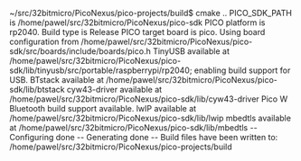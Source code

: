 ~/src/32bitmicro/PicoNexus/pico-projects/build$ cmake ..
PICO_SDK_PATH is /home/pawel/src/32bitmicro/PicoNexus/pico-sdk
PICO platform is rp2040.
Build type is Release
PICO target board is pico.
Using board configuration from /home/pawel/src/32bitmicro/PicoNexus/pico-sdk/src/boards/include/boards/pico.h
TinyUSB available at /home/pawel/src/32bitmicro/PicoNexus/pico-sdk/lib/tinyusb/src/portable/raspberrypi/rp2040; enabling build support for USB.
BTstack available at /home/pawel/src/32bitmicro/PicoNexus/pico-sdk/lib/btstack
cyw43-driver available at /home/pawel/src/32bitmicro/PicoNexus/pico-sdk/lib/cyw43-driver
Pico W Bluetooth build support available.
lwIP available at /home/pawel/src/32bitmicro/PicoNexus/pico-sdk/lib/lwip
mbedtls available at /home/pawel/src/32bitmicro/PicoNexus/pico-sdk/lib/mbedtls
-- Configuring done
-- Generating done
-- Build files have been written to: /home/pawel/src/32bitmicro/PicoNexus/pico-projects/build